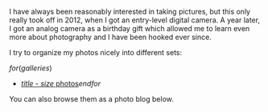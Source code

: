 I have always been reasonably interested in taking pictures, but this only
really took off in 2012, when I got an entry-level digital camera. A year later,
I got an analog camera as a birthday gift which allowed me to learn even more
about photography and I have been hooked ever since.

I try to organize my photos nicely into different sets:

$for(galleries)$
- [$title$ - $size$ photos]($url$)$endfor$

You can also browse them as a photo blog below.
